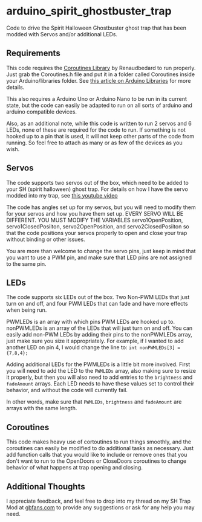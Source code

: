 # arduino_spirit_ghostbuster_trap
Code to drive the Spirit Halloween Ghostbuster ghost trap that has been modded with Servos and/or additional LEDs.

## Requirements
This code requires the [Coroutines Library](https://github.com/renaudbedard/littlebits-arduino/tree/master/Libraries/Coroutines) by Renaudbedard to run properly. Just grab the Coroutines.h file and put it in a folder called Coroutines inside your Arduino/libraries folder. See [this article on Arduino Libraries](https://www.arduino.cc/en/Guide/Libraries#toc5) for more details.

This also requires a Arduino Uno or Arduino Nano to be run in its current state, but the code can easily be adapted to run on all sorts of arduino and arduino compatible devices.

Also, as an additional note, while this code is written to run 2 servos and 6 LEDs, none of these are required for the code to run. If something is not hooked up to a pin that is used, it will not keep other parts of the code from running. So feel free to attach as many or as few of the devices as you wish.

## Servos
The code supports two servos out of the box, which need to be added to your SH (spirit halloween) ghost trap. For details on how I have the servo modded into my trap, see [this youtube video](https://youtu.be/5K85QkGYRnw)

The code has angles set up for my servos, but you will need to modify them for your servos and how you have them set up. EVERY SERVO WILL BE DIFFERENT. YOU MUST MODIFY THE VARIABLES servo1OpenPosition, servo1ClosedPosiiton, servo2OpenPosition, and servo2ClosedPosiiton so that the code positions your servos properly to open and close your trap without binding or other issues.

You are more than welcome to change the servo pins, just keep in mind that you want to use a PWM pin, and make sure that LED pins are not assigned to the same pin.

## LEDs
The code supports six LEDs out of the box. Two Non-PWM LEDs that just turn on and off, and four PWM LEDs that can fade and have more effects when being run.

PWMLEDs is an array with which pins PWM LEDs are hooked up to. nonPWMLEDs is an array of the LEDs that will just turn on and off. You can easily add non-PWM LEDs by adding their pins to the nonPWMLEDs array, just make sure you size it appropriately. For example, if I wanted to add another LED on pin 4, I would change the line to:
`int nonPWMLEDs[3] = {7,8,4};`

Adding additional LEDs for the PWMLEDs is a little bit more involved. First you will need to add the LED to the `PWMLEDs` array, also making sure to resize it properly, but then you will also need to add entries to the `brightness` and `fadeAmount` arrays. Each LED needs to have these values set to control their behavior, and without the code will currently fail.

In other words, make sure that `PWMLEDs`, `brightness` and `fadeAmount` are arrays with the same length.

## Coroutines
This code makes heavy use of cortoutines to run things smoothly, and the coroutines can easily be modified to do additional tasks as necessary. Just add function calls that you would like to include or remove ones that you don't want to run to the OpenDoors or CloseDoors coroutines to change behavior of what happens at trap opening and closing.

## Additional Thoughts
I appreciate feedback, and feel free to drop into my thread on my SH Trap Mod at [gbfans.com](https://www.gbfans.com/forum/viewtopic.php?f=3&t=44674) to provide any suggestions or ask for any help you may need.